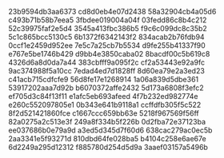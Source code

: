 23b9594db3aa6373
cd8d0eb4e07d2438
58a32904cb4a05d6
c493b71b58b7eea5
3fbdee019004a04f
03fedd86c8b4c212
52c39975faf2e5d4
3545a413fbc386b5
f9c6c099dc8c35b2
5c1c865bcc5130c5
6b1372f6342143f2
834acab2b76fdb94
0ccf1e2459d952ee
7e5c7a25cb7b5534
d9fe255b41337f90
e767e5be1746b429
d9bb4e3850caba02
8bacdf00c5b619c8
4326d6a8d0da7a44
383cbfff9a095f2c
cf2a53443e92a9fc
9ac374988f5a10cc
7edad4ed7d1828ff
8d60ea79e2a3ed23
c41acb715cdfcfe9
56d8fe17e1268914
1a06a839d5dbe361
53917202aaa7d92b
b6070372affe2432
5d173a6808f3efc2
ef705d3c84f13f11
e1afc5eb693afeed
4f7b232ed982774e
e260c552097805e1
0b343e641b9118a1
ccffdfb305f5c522
8f2d521421860fce
c1667ccc659bb63e
5218f967569f56ff
82a0275a2c513e3f
249a8f334b5f226b
0d2fba72e37123ba
ee037686b0e79a9d
a3ed5d345d7f60d6
638cac279ac0ec5b
2aa3341e5f93271d
810dbd64fe028ba5
b4104c258e6ae67e
6d2249a295d12312
f885780d254d5d9a
3aaef03157a5496b
